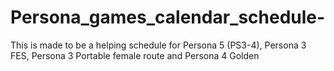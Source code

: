 # Persona_games_calendar_schedule-
This is made to be a helping schedule for Persona 5 (PS3-4), Persona 3 FES, Persona 3 Portable female route and Persona 4 Golden
